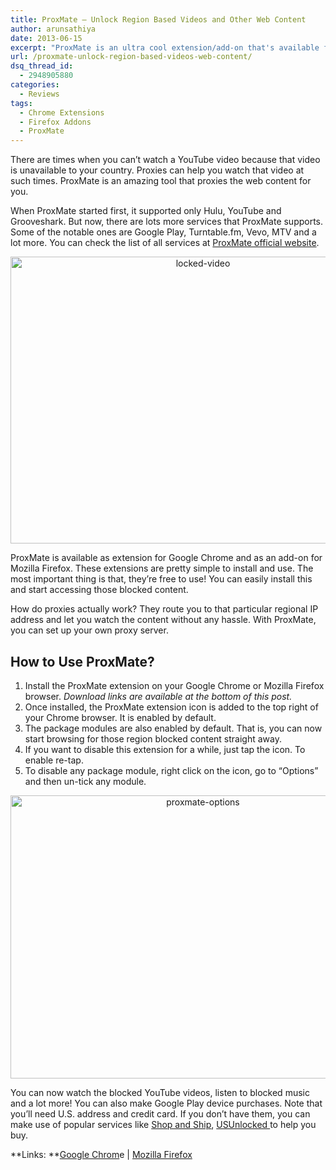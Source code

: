 ```yaml
---
title: ProxMate – Unlock Region Based Videos and Other Web Content
author: arunsathiya
date: 2013-06-15
excerpt: "ProxMate is an ultra cool extension/add-on that's available for Google Chrome and Mozilla Firefox. It acts a proxy server, unlocking region locked contents."
url: /proxmate-unlock-region-based-videos-web-content/
dsq_thread_id:
  - 2948905880
categories:
  - Reviews
tags:
  - Chrome Extensions
  - Firefox Addons
  - ProxMate
---
```

There are times when you can&#8217;t watch a YouTube video because that video is unavailable to your country. Proxies can help you watch that video at such times. ProxMate is an amazing tool that proxies the web content for you.

When ProxMate started first, it supported only Hulu, YouTube and Grooveshark. But now, there are lots more services that ProxMate supports. Some of the notable ones are Google Play, Turntable.fm, Vevo, MTV and a lot more. You can check the list of all services at <a href="https://chrome.google.com/webstore/detail/proxmate-improve-your-int/hgjpnmnpjmabddgmjdiaggacbololbjm" onclick="_gaq.push(['_trackEvent', 'outbound-article', 'https://chrome.google.com/webstore/detail/proxmate-improve-your-int/hgjpnmnpjmabddgmjdiaggacbololbjm', 'ProxMate official website']);" title="ProxMate"  target="_blank">ProxMate official website</a>.

<p style="text-align: center;">
  <a href="http://cdn.devilsworkshop.org/files/2013/05/locked-video.png"><img class="size-medium wp-image-74554 aligncenter" alt="locked-video" src="http://cdn.devilsworkshop.org/files/2013/05/locked-video-600x459.png" width="600" height="459" /></a>
</p>

ProxMate is available as extension for Google Chrome and as an add-on for Mozilla Firefox. These extensions are pretty simple to install and use. The most important thing is that, they&#8217;re free to use! You can easily install this and start accessing those blocked content.

How do proxies actually work? They route you to that particular regional IP address and let you watch the content without any hassle. With ProxMate, you can set up your own proxy server.

## How to Use ProxMate?

  1. <span style="line-height: 14px;">Install the ProxMate extension on your Google Chrome or Mozilla Firefox browser. <em>Download links are available at the bottom of this post.</em></span>
  2. Once installed, the ProxMate extension icon is added to the top right of your Chrome browser. It is enabled by default.
  3. The package modules are also enabled by default. That is, you can now start browsing for those region blocked content straight away.
  4. If you want to disable this extension for a while, just tap the icon. To enable re-tap.
  5. To disable any package module, right click on the icon, go to &#8220;Options&#8221; and then un-tick any module.

<p style="text-align: center;">
  <a href="http://cdn.devilsworkshop.org/files/2013/05/proxmate-options.png"><img class="size-medium wp-image-74607 aligncenter" alt="proxmate-options" src="http://cdn.devilsworkshop.org/files/2013/05/proxmate-options-600x453.png" width="600" height="453" /></a>
</p>

You can now watch the blocked YouTube videos, listen to blocked music and a lot more! You can also make Google Play device purchases. Note that you&#8217;ll need U.S. address and credit card. If you don&#8217;t have them, you can make use of popular services like <a href="http://www.shopandship.com/" onclick="_gaq.push(['_trackEvent', 'outbound-article', 'http://www.shopandship.com/', 'Shop and Ship']);" title="Shop and Ship"  target="_blank">Shop and Ship</a>, <a href="http://www.usunlocked.com/" onclick="_gaq.push(['_trackEvent', 'outbound-article', 'http://www.usunlocked.com/', 'USUnlocked ']);" title="USUnlocked"  target="_blank">USUnlocked </a>to help you buy.

**Links: **<a href="https://chrome.google.com/webstore/detail/proxmate-improve-your-int/hgjpnmnpjmabddgmjdiaggacbololbjm" onclick="_gaq.push(['_trackEvent', 'outbound-article', 'https://chrome.google.com/webstore/detail/proxmate-improve-your-int/hgjpnmnpjmabddgmjdiaggacbololbjm', 'Google Chrom']);" title="ProxMate for Google Chrome">Google Chrom</a>e | <a href="https://addons.mozilla.org/en-US/firefox/addon/proxmate/" onclick="_gaq.push(['_trackEvent', 'outbound-article', 'https://addons.mozilla.org/en-US/firefox/addon/proxmate/', 'Mozilla Firefox']);" title="Mozilla Firefox">Mozilla Firefox</a>
